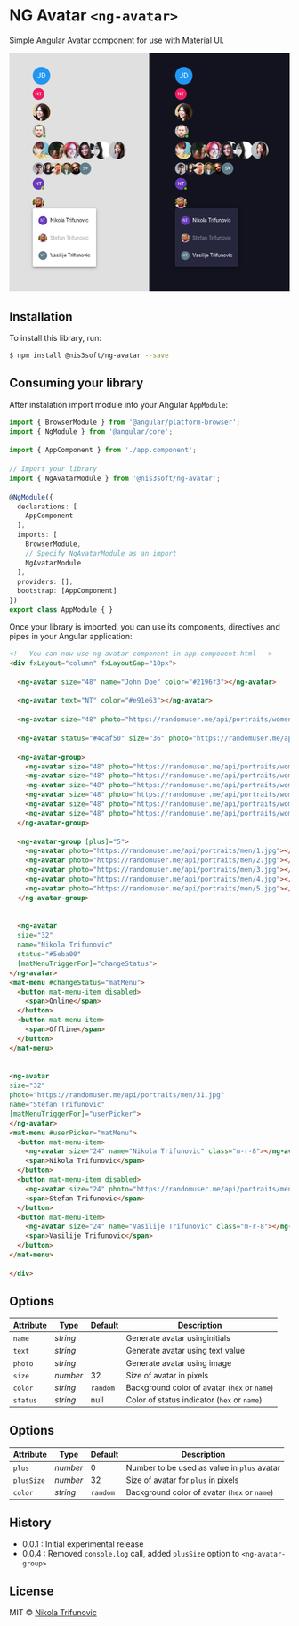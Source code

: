 # NG Avatar `<ng-avatar>`

Simple Angular Avatar component for use with Material UI.

![NG Avatar](https://raw.githubusercontent.com/nistrisoft/ng-avatar/master/ng-avatar.png "NG Avatar")

## Installation

To install this library, run:

```bash
$ npm install @nis3soft/ng-avatar --save
```

## Consuming your library

After instalation import module into your Angular `AppModule`:

```typescript
import { BrowserModule } from '@angular/platform-browser';
import { NgModule } from '@angular/core';

import { AppComponent } from './app.component';

// Import your library
import { NgAvatarModule } from '@nis3soft/ng-avatar';

@NgModule({
  declarations: [
    AppComponent
  ],
  imports: [
    BrowserModule,
    // Specify NgAvatarModule as an import 
    NgAvatarModule
  ],
  providers: [],
  bootstrap: [AppComponent]
})
export class AppModule { }
```

Once your library is imported, you can use its components, directives and pipes in your Angular application:

```html
<!-- You can now use ng-avatar component in app.component.html -->
<div fxLayout="column" fxLayoutGap="10px">
  
  <ng-avatar size="48" name="John Doe" color="#2196f3"></ng-avatar>
  
  <ng-avatar text="NT" color="#e91e63"></ng-avatar>
  
  <ng-avatar size="48" photo="https://randomuser.me/api/portraits/women/79.jpg"></ng-avatar>
  
  <ng-avatar status="#4caf50" size="36" photo="https://randomuser.me/api/portraits/men/79.jpg"></ng-avatar>
  
  <ng-avatar-group>
    <ng-avatar size="48" photo="https://randomuser.me/api/portraits/women/7.jpg"></ng-avatar>
    <ng-avatar size="48" photo="https://randomuser.me/api/portraits/women/15.jpg"></ng-avatar>
    <ng-avatar size="48" photo="https://randomuser.me/api/portraits/women/9.jpg"></ng-avatar>
    <ng-avatar size="48" photo="https://randomuser.me/api/portraits/women/13.jpg"></ng-avatar>
    <ng-avatar size="48" photo="https://randomuser.me/api/portraits/women/18.jpg"></ng-avatar>
    <ng-avatar size="48" photo="https://randomuser.me/api/portraits/women/21.jpg"></ng-avatar>
  </ng-avatar-group>
  
  <ng-avatar-group [plus]="5">
    <ng-avatar photo="https://randomuser.me/api/portraits/men/1.jpg"></ng-avatar>
    <ng-avatar photo="https://randomuser.me/api/portraits/men/2.jpg"></ng-avatar>
    <ng-avatar photo="https://randomuser.me/api/portraits/men/3.jpg"></ng-avatar>
    <ng-avatar photo="https://randomuser.me/api/portraits/men/4.jpg"></ng-avatar>
    <ng-avatar photo="https://randomuser.me/api/portraits/men/5.jpg"></ng-avatar>
  </ng-avatar-group>
  
  
  <ng-avatar
  size="32"
  name="Nikola Trifunovic"
  status="#5eba00"
  [matMenuTriggerFor]="changeStatus">
</ng-avatar>
<mat-menu #changeStatus="matMenu">
  <button mat-menu-item disabled>
    <span>Online</span>
  </button>
  <button mat-menu-item>
    <span>Offline</span>
  </button>
</mat-menu>


<ng-avatar
size="32"
photo="https://randomuser.me/api/portraits/men/31.jpg"
name="Stefan Trifunovic"
[matMenuTriggerFor]="userPicker">
</ng-avatar>
<mat-menu #userPicker="matMenu">
  <button mat-menu-item>
    <ng-avatar size="24" name="Nikola Trifunovic" class="m-r-8"></ng-avatar>
    <span>Nikola Trifunovic</span>
  </button>
  <button mat-menu-item disabled>
    <ng-avatar size="24" photo="https://randomuser.me/api/portraits/men/31.jpg" class="m-r-8"></ng-avatar>
    <span>Stefan Trifunovic</span>
  </button>
  <button mat-menu-item>
    <ng-avatar size="24" name="Vasilije Trifunovic" class="m-r-8"></ng-avatar>
    <span>Vasilije Trifunovic</span>
  </button>
</mat-menu>

</div>
```

## <ng-avatar> Options

|      Attribute      |      Type         |  Default |               Description                     |
| ------------------- | ----------------- | -------- |-----------------------------------------------|
| `name`              | *string*          |          | Generate avatar usinginitials
| `text`              | *string*          |          | Generate avatar using text value
| `photo`             | *string*          |          | Generate avatar using image
| `size`              | *number*          |    32    | Size of avatar in pixels
| `color`             | *string*          | `random` | Background color of avatar (`hex` or `name`)
| `status`            | *string*          |   null   | Color of status indicator (`hex` or `name`)

## <ng-avatar-group> Options

|      Attribute      |      Type         |  Default |               Description                     |
| ------------------- | ----------------- | -------- |-----------------------------------------------|
| `plus`              | *number*          |    0     | Number to be used as value in `plus` avatar
| `plusSize`          | *number*          |    32    | Size of avatar for `plus` in pixels
| `color`             | *string*          | `random` | Background color of avatar (`hex` or `name`)

## History
* 0.0.1 : Initial experimental release
* 0.0.4 : Removed `console.log` call, added `plusSize` option to `<ng-avatar-group>` 

## License

MIT © [Nikola Trifunovic](mailto:johonunu@gmail.com)
